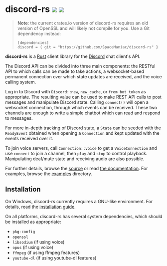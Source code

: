 discord-rs [![](https://meritbadge.herokuapp.com/discord)](https://crates.io/crates/discord) [![](https://img.shields.io/badge/docs-online-2020ff.svg)](http://wombat.platymuus.com/rustdoc/discord_master/)
==========

> **Note**: the current crates.io version of discord-rs requires an old version
> of OpenSSL and will likely not compile for you. Use a Git dependency instead:
> ```
> [dependencies]
> discord = { git = "https://github.com/SpaceManiac/discord-rs" }
> ```

**discord-rs** is a [Rust](https://www.rust-lang.org) client library for the
[Discord](https://discordapp.com) chat client's API.

The Discord API can be divided into three main components: the RESTful API
to which calls can be made to take actions, a websocket-based permanent
connection over which state updates are received, and the voice calling
system.

Log in to Discord with `Discord::new`, `new_cache`, or `from_bot_token` as
appropriate. The resulting value can be used to make REST API calls to post
messages and manipulate Discord state. Calling `connect()` will open a
websocket connection, through which events can be received. These two channels
are enough to write a simple chatbot which can read and respond to messages.

For more in-depth tracking of Discord state, a `State` can be seeded with
the `ReadyEvent` obtained when opening a `Connection` and kept updated with
the events received over it.

To join voice servers, call `Connection::voice` to get a `VoiceConnection`
and use `connect` to join a channel, then `play` and `stop` to control
playback. Manipulating deaf/mute state and receiving audio are also possible.

For further details, browse the [source](src/) or read
[the documentation](http://wombat.platymuus.com/rustdoc/discord_master/).
For examples, browse the [examples](examples/) directory.

## Installation

On Windows, discord-rs currently requires a GNU-like environment. For details,
read the [installation guide](https://github.com/SpaceManiac/discord-rs/wiki/Windows-Installation).

On all platforms, discord-rs has several system dependencies, which should be
installed as appropriate:

* `pkg-config`
* `openssl`
* `libsodium` (if using voice)
* `opus` (if using voice)
* `ffmpeg` (if using ffmpeg features)
* `youtube-dl` (if using youtube-dl features)
